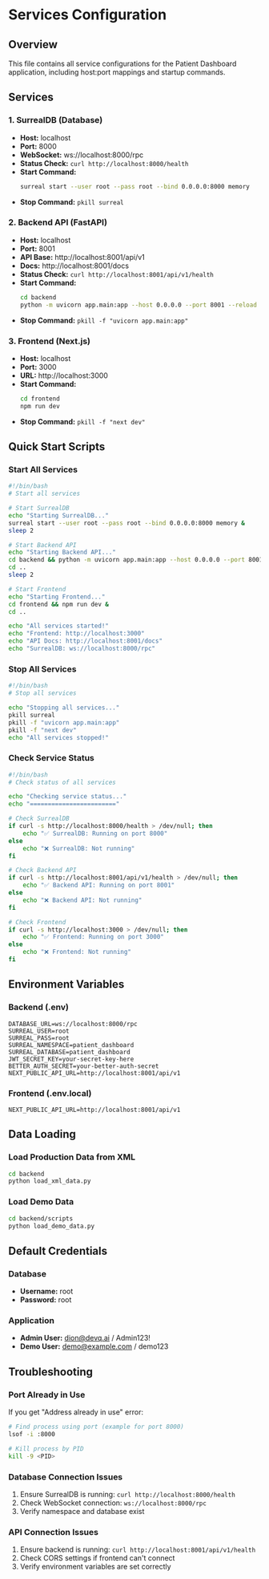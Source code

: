 # Services Configuration
<!-- Updated: 2025-07-31T13:30:00-06:00 -->

## Overview
This file contains all service configurations for the Patient Dashboard application, including host:port mappings and startup commands.

## Services

### 1. SurrealDB (Database)
- **Host:** localhost
- **Port:** 8000
- **WebSocket:** ws://localhost:8000/rpc
- **Status Check:** `curl http://localhost:8000/health`
- **Start Command:** 
  ```bash
  surreal start --user root --pass root --bind 0.0.0.0:8000 memory
  ```
- **Stop Command:** `pkill surreal`

### 2. Backend API (FastAPI)
- **Host:** localhost
- **Port:** 8001
- **API Base:** http://localhost:8001/api/v1
- **Docs:** http://localhost:8001/docs
- **Status Check:** `curl http://localhost:8001/api/v1/health`
- **Start Command:**
  ```bash
  cd backend
  python -m uvicorn app.main:app --host 0.0.0.0 --port 8001 --reload
  ```
- **Stop Command:** `pkill -f "uvicorn app.main:app"`

### 3. Frontend (Next.js)
- **Host:** localhost
- **Port:** 3000
- **URL:** http://localhost:3000
- **Start Command:**
  ```bash
  cd frontend
  npm run dev
  ```
- **Stop Command:** `pkill -f "next dev"`

## Quick Start Scripts

### Start All Services
```bash
#!/bin/bash
# Start all services

# Start SurrealDB
echo "Starting SurrealDB..."
surreal start --user root --pass root --bind 0.0.0.0:8000 memory &
sleep 2

# Start Backend API
echo "Starting Backend API..."
cd backend && python -m uvicorn app.main:app --host 0.0.0.0 --port 8001 --reload &
cd ..
sleep 2

# Start Frontend
echo "Starting Frontend..."
cd frontend && npm run dev &
cd ..

echo "All services started!"
echo "Frontend: http://localhost:3000"
echo "API Docs: http://localhost:8001/docs"
echo "SurrealDB: ws://localhost:8000/rpc"
```

### Stop All Services
```bash
#!/bin/bash
# Stop all services

echo "Stopping all services..."
pkill surreal
pkill -f "uvicorn app.main:app"
pkill -f "next dev"
echo "All services stopped!"
```

### Check Service Status
```bash
#!/bin/bash
# Check status of all services

echo "Checking service status..."
echo "========================"

# Check SurrealDB
if curl -s http://localhost:8000/health > /dev/null; then
    echo "✅ SurrealDB: Running on port 8000"
else
    echo "❌ SurrealDB: Not running"
fi

# Check Backend API
if curl -s http://localhost:8001/api/v1/health > /dev/null; then
    echo "✅ Backend API: Running on port 8001"
else
    echo "❌ Backend API: Not running"
fi

# Check Frontend
if curl -s http://localhost:3000 > /dev/null; then
    echo "✅ Frontend: Running on port 3000"
else
    echo "❌ Frontend: Not running"
fi
```

## Environment Variables

### Backend (.env)
```
DATABASE_URL=ws://localhost:8000/rpc
SURREAL_USER=root
SURREAL_PASS=root
SURREAL_NAMESPACE=patient_dashboard
SURREAL_DATABASE=patient_dashboard
JWT_SECRET_KEY=your-secret-key-here
BETTER_AUTH_SECRET=your-better-auth-secret
NEXT_PUBLIC_API_URL=http://localhost:8001/api/v1
```

### Frontend (.env.local)
```
NEXT_PUBLIC_API_URL=http://localhost:8001/api/v1
```

## Data Loading

### Load Production Data from XML
```bash
cd backend
python load_xml_data.py
```

### Load Demo Data
```bash
cd backend/scripts
python load_demo_data.py
```

## Default Credentials

### Database
- **Username:** root
- **Password:** root

### Application
- **Admin User:** dion@devq.ai / Admin123!
- **Demo User:** demo@example.com / demo123

## Troubleshooting

### Port Already in Use
If you get "Address already in use" error:
```bash
# Find process using port (example for port 8000)
lsof -i :8000

# Kill process by PID
kill -9 <PID>
```

### Database Connection Issues
1. Ensure SurrealDB is running: `curl http://localhost:8000/health`
2. Check WebSocket connection: `ws://localhost:8000/rpc`
3. Verify namespace and database exist

### API Connection Issues
1. Ensure backend is running: `curl http://localhost:8001/api/v1/health`
2. Check CORS settings if frontend can't connect
3. Verify environment variables are set correctly